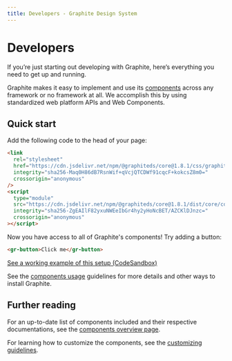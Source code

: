 ```yaml
---
title: Developers - Graphite Design System
---
```


# Developers

<p class="intro">If you’re just starting out developing with Graphite, here’s everything you need to get up and running.</p>

Graphite makes it easy to implement and use its [components](/components/overview) across any framework or no framework at all. We accomplish this by using standardized web platform APIs and Web Components.

## Quick start

Add the following code to the head of your page:

```html
<link
  rel="stylesheet"
  href="https://cdn.jsdelivr.net/npm/@graphiteds/core@1.8.1/css/graphite.bundle.css"
  integrity="sha256-Maq0H86dB7RsnWif+qVcjQTCDWf91cqcF+kokcsZ8m0="
  crossorigin="anonymous"
/>
<script
  type="module"
  src="https://cdn.jsdelivr.net/npm/@graphiteds/core@1.8.1/dist/core/core.esm.js"
  integrity="sha256-ZgEAIlF82yxuNWEeIbGr4hy2yHoNcBET/AZCKlDJnzc="
  crossorigin="anonymous"
></script>
```

Now you have access to all of Graphite's components! Try adding a button:

```html
<gr-button>Click me</gr-button>
```

[See a working example of this setup (CodeSandbox)](https://codesandbox.io/s/graphiteds-script-tag-example-9foz6)

See the [components usage](/guidelines/components-usage) guidelines for more details and other ways to install Graphite.

## Further reading

For an up-to-date list of components included and their respective documentations, see the [components overview page](/components/overview).

For learning how to customize the components, see the [customizing guidelines](/guidelines/customizing).
